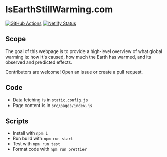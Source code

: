 # IsEarthStillWarming.com

[![GitHub Actions](https://github.com/rosslh/IsEarthStillWarming.com/workflows/Tests/badge.svg)](https://github.com/rosslh/IsEarthStillWarming.com/actions)
[![Netlify Status](https://api.netlify.com/api/v1/badges/2a39ad88-4c75-4139-897c-8f5a76802fad/deploy-status)](https://app.netlify.com/sites/isearthstillwarming/deploys)

## Scope

The goal of this webpage is to provide a high-level overview of what global warming is: how it's caused, how much the Earth has warmed, and its observed and predicted effects.

Contributors are welcome! Open an issue or create a pull request.

## Code

- Data fetching is in `static.config.js`
- Page content is in `src/pages/index.js`

## Scripts

- Install with `npm i`
- Run build with `npm run start`
- Test with `npm run test`
- Format code with `npm run prettier`
